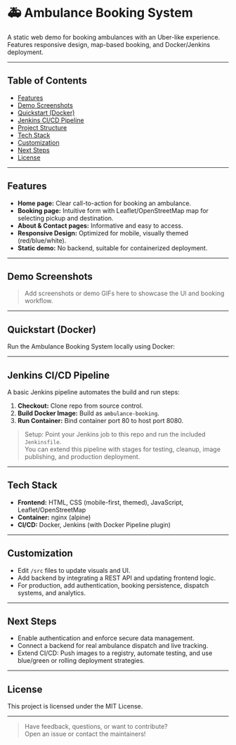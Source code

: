# 🚑 Ambulance Booking System

A static web demo for booking ambulances with an Uber-like experience.  
Features responsive design, map-based booking, and Docker/Jenkins deployment.

---

## Table of Contents

- [Features](#features)
- [Demo Screenshots](#demo-screenshots)
- [Quickstart (Docker)](#quickstart-docker)
- [Jenkins CI/CD Pipeline](#jenkins-cicd-pipeline)
- [Project Structure](#project-structure)
- [Tech Stack](#tech-stack)
- [Customization](#customization)
- [Next Steps](#next-steps)
- [License](#license)

---

## Features

- **Home page:** Clear call-to-action for booking an ambulance.
- **Booking page:** Intuitive form with Leaflet/OpenStreetMap map for selecting pickup and destination.
- **About & Contact pages:** Informative and easy to access.
- **Responsive Design:** Optimized for mobile, visually themed (red/blue/white).
- **Static demo:** No backend, suitable for containerized deployment.

---

## Demo Screenshots

> Add screenshots or demo GIFs here to showcase the UI and booking workflow.

---

## Quickstart (Docker)

Run the Ambulance Booking System locally using Docker:

---

## Jenkins CI/CD Pipeline

A basic Jenkins pipeline automates the build and run steps:

1. **Checkout:** Clone repo from source control.
2. **Build Docker Image:** Build as `ambulance-booking`.
3. **Run Container:** Bind container port 80 to host port 8080.

> Setup: Point your Jenkins job to this repo and run the included `Jenkinsfile`.  
> You can extend this pipeline with stages for testing, cleanup, image publishing, and production deployment.

---



## Tech Stack

- **Frontend:** HTML, CSS (mobile-first, themed), JavaScript, Leaflet/OpenStreetMap
- **Container:** nginx (alpine)
- **CI/CD:** Docker, Jenkins (with Docker Pipeline plugin)

---

## Customization

- Edit `/src` files to update visuals and UI.
- Add backend by integrating a REST API and updating frontend logic.
- For production, add authentication, booking persistence, dispatch systems, and analytics.

---

## Next Steps

- Enable authentication and enforce secure data management.
- Connect a backend for real ambulance dispatch and live tracking.
- Extend CI/CD: Push images to a registry, automate testing, and use blue/green or rolling deployment strategies.

---

## License

This project is licensed under the MIT License.

---

> Have feedback, questions, or want to contribute?  
Open an issue or contact the maintainers!


 
 

